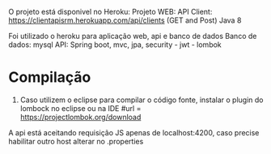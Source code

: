 O projeto está disponivel no Heroku:
Projeto WEB: 
API Client: https://clientapisrm.herokuapp.com/api/clients (GET and Post)
Java 8

Foi utilizado o heroku para aplicação web, api e banco de dados
Banco de dados: mysql
API: Spring boot, mvc, jpa, security - jwt - lombok

# Compilação 
1) Caso utilizem o eclipse para compilar o código fonte, instalar o plugin do lombock no eclipse ou na IDE
#url = https://projectlombok.org/download


A api está aceitando requisição JS apenas de localhost:4200, caso precise habilitar outro host alterar no .properties